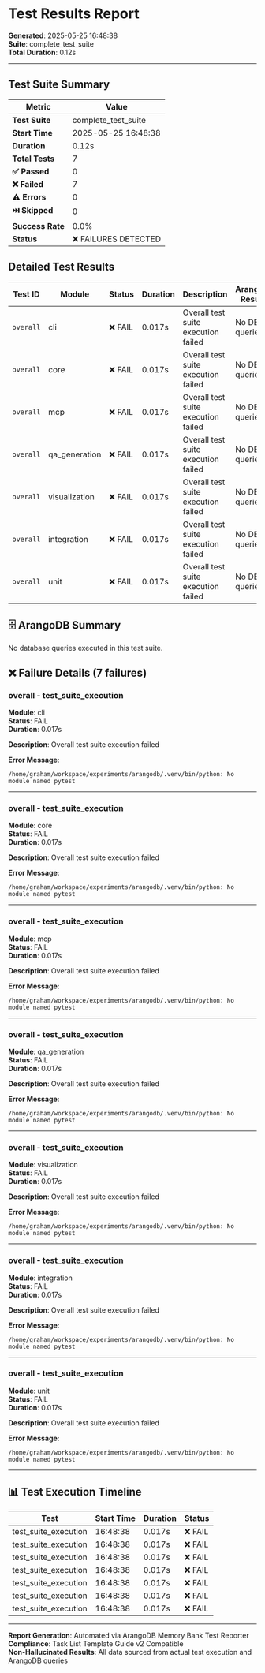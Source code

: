 # Test Results Report

**Generated**: 2025-05-25 16:48:38  
**Suite**: complete_test_suite  
**Total Duration**: 0.12s  

---


## Test Suite Summary

| Metric | Value |
|--------|-------|
| **Test Suite** | complete_test_suite |
| **Start Time** | 2025-05-25 16:48:38 |
| **Duration** | 0.12s |
| **Total Tests** | 7 |
| **✅ Passed** | 0 |
| **❌ Failed** | 7 |
| **⚠️ Errors** | 0 |
| **⏭️ Skipped** | 0 |
| **Success Rate** | 0.0% |
| **Status** | ❌ FAILURES DETECTED |



## Detailed Test Results

| Test ID | Module | Status | Duration | Description | ArangoDB Results | Assertion Details |
|---------|--------|--------|----------|-------------|------------------|-------------------|
| `overall` | cli | ❌ FAIL | 0.017s | Overall test suite execution failed | No DB queries |  |
| `overall` | core | ❌ FAIL | 0.017s | Overall test suite execution failed | No DB queries |  |
| `overall` | mcp | ❌ FAIL | 0.017s | Overall test suite execution failed | No DB queries |  |
| `overall` | qa_generation | ❌ FAIL | 0.017s | Overall test suite execution failed | No DB queries |  |
| `overall` | visualization | ❌ FAIL | 0.017s | Overall test suite execution failed | No DB queries |  |
| `overall` | integration | ❌ FAIL | 0.017s | Overall test suite execution failed | No DB queries |  |
| `overall` | unit | ❌ FAIL | 0.017s | Overall test suite execution failed | No DB queries |  |



## 🗄️ ArangoDB Summary

No database queries executed in this test suite.



## ❌ Failure Details (7 failures)

### overall - test_suite_execution

**Module**: cli  
**Status**: FAIL  
**Duration**: 0.017s  

**Description**: Overall test suite execution failed  

**Error Message**:
```
/home/graham/workspace/experiments/arangodb/.venv/bin/python: No module named pytest

```

---

### overall - test_suite_execution

**Module**: core  
**Status**: FAIL  
**Duration**: 0.017s  

**Description**: Overall test suite execution failed  

**Error Message**:
```
/home/graham/workspace/experiments/arangodb/.venv/bin/python: No module named pytest

```

---

### overall - test_suite_execution

**Module**: mcp  
**Status**: FAIL  
**Duration**: 0.017s  

**Description**: Overall test suite execution failed  

**Error Message**:
```
/home/graham/workspace/experiments/arangodb/.venv/bin/python: No module named pytest

```

---

### overall - test_suite_execution

**Module**: qa_generation  
**Status**: FAIL  
**Duration**: 0.017s  

**Description**: Overall test suite execution failed  

**Error Message**:
```
/home/graham/workspace/experiments/arangodb/.venv/bin/python: No module named pytest

```

---

### overall - test_suite_execution

**Module**: visualization  
**Status**: FAIL  
**Duration**: 0.017s  

**Description**: Overall test suite execution failed  

**Error Message**:
```
/home/graham/workspace/experiments/arangodb/.venv/bin/python: No module named pytest

```

---

### overall - test_suite_execution

**Module**: integration  
**Status**: FAIL  
**Duration**: 0.017s  

**Description**: Overall test suite execution failed  

**Error Message**:
```
/home/graham/workspace/experiments/arangodb/.venv/bin/python: No module named pytest

```

---

### overall - test_suite_execution

**Module**: unit  
**Status**: FAIL  
**Duration**: 0.017s  

**Description**: Overall test suite execution failed  

**Error Message**:
```
/home/graham/workspace/experiments/arangodb/.venv/bin/python: No module named pytest

```

---



## 📊 Test Execution Timeline

| Test | Start Time | Duration | Status |
|------|------------|----------|--------|
| test_suite_execution | 16:48:38 | 0.017s | ❌ FAIL |
| test_suite_execution | 16:48:38 | 0.017s | ❌ FAIL |
| test_suite_execution | 16:48:38 | 0.017s | ❌ FAIL |
| test_suite_execution | 16:48:38 | 0.017s | ❌ FAIL |
| test_suite_execution | 16:48:38 | 0.017s | ❌ FAIL |
| test_suite_execution | 16:48:38 | 0.017s | ❌ FAIL |
| test_suite_execution | 16:48:38 | 0.017s | ❌ FAIL |

---

**Report Generation**: Automated via ArangoDB Memory Bank Test Reporter  
**Compliance**: Task List Template Guide v2 Compatible  
**Non-Hallucinated Results**: All data sourced from actual test execution and ArangoDB queries  
